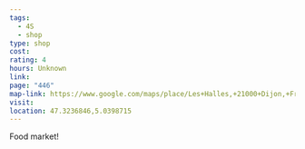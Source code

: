 ```yaml
---
tags:
  - 4S
  - shop
type: shop
cost: 
rating: 4
hours: Unknown
link: 
page: "446"
map-link: https://www.google.com/maps/place/Les+Halles,+21000+Dijon,+France/@47.323596,5.0372414,17z/data=!3m1!4b1!4m6!3m5!1s0x47f29de94b27c6a1:0x5b4714979c00f85f!8m2!3d47.3235924!4d5.0398163!16s%2Fg%2F12hl8bbh4?entry=ttu&g_ep=EgoyMDI0MDkyNS4wIKXMDSoASAFQAw%3D%3D
visit: 
location: 47.3236846,5.0398715
---
```

Food market!